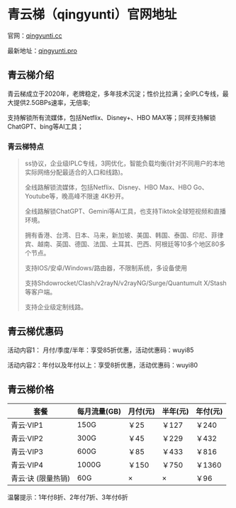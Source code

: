 # 青云梯（qingyunti）官网地址

官网：[qingyunti.cc](https://ivt02.qytaff.cc/register?aff=1Y4z2XZw)

最新地址：[qingyunti.pro](https://ivt02.qytaff.cc/register?aff=1Y4z2XZw)

## 青云梯介绍

青云梯成立于2020年，老牌稳定，多年技术沉淀；性价比拉满；全IPLC专线，最大提供2.5GBPs速率，无倍率;

支持解锁所有流媒体，包括Netflix、Disney+、HBO MAX等；同样支持解锁ChatGPT、bing等AI工具；

### 青云梯特点

> ss协议，企业级IPLC专线，3网优化，智能负载均衡(针对不同用户的本地实际网络分配最适合的入口和线路)。
> 
> 全线路解锁流媒体，包括Netflix、Disney、HBO Max、HBO Go、Youtube等，晚高峰不限速 4K秒开。
> 
> 全线路解锁ChatGPT、Gemini等AI工具，也支持Tiktok全球短视频和直播环境。
> 
> 拥有香港、台湾、日本、马来，新加坡、美国、韩国、泰国、印尼、菲律宾、越南、英国、德国、法国、土耳其、巴西、阿根廷等10多个地区80多个节点。
> 
> 支持IOS/安卓/Windows/路由器，不限制系统，多设备使用
> 
> 支持Shdowrocket/Clash/v2rayN/v2rayNG/Surge/Quantumult X/Stash等客户端。
> 
> 支持企业级定制线路。

## 青云梯优惠码

活动内容1： 月付/季度/半年：享受85折优惠，活动优惠码：wuyi85

活动内容2：年付以及年付以上：享受8折优惠，活动优惠码：wuyi80

## 青云梯价格

| 套餐  | 每月流量(GB) | 月付(元) | 半年(元) | 年付(元) |
| --- | --- | --- | --- | --- |
| 青云·VIP1 | 150G | ￥25 | ￥127 | ￥240 |
| 青云·VIP2 | 300G | ￥45 | ￥229 | ￥432 |
| 青云·VIP3 | 600G | ￥85 | ￥433 | ￥816 |
| 青云·VIP4 | 1000G | ￥150 | ￥750 | ￥1360 |
| 青云·诀 (限量热销) | 60G | ×   | ×   | ￥96 |

温馨提示：1年付8折、2年付7折、3年付6折
